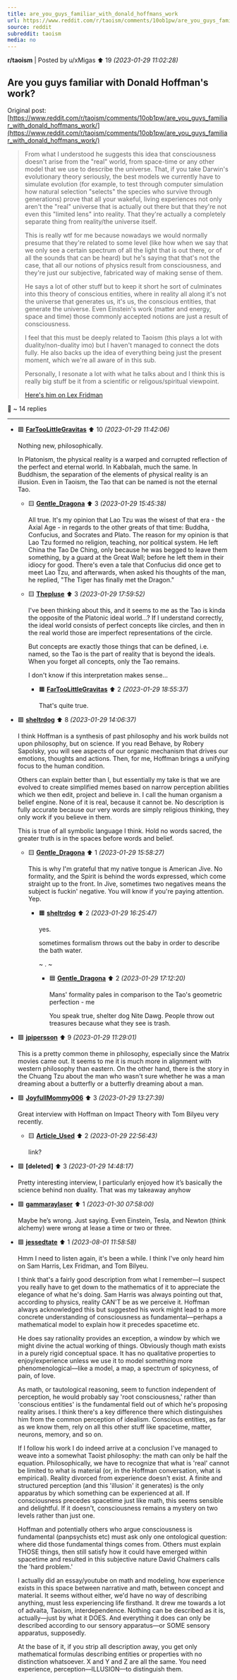```yaml
---
title: are_you_guys_familiar_with_donald_hoffmans_work
url: https://www.reddit.com/r/taoism/comments/10ob1pw/are_you_guys_familiar_with_donald_hoffmans_work/
source: reddit
subreddit: taoism
media: no
---
```

**r/taoism** | Posted by u/xMigas ⬆️ 19 _(2023-01-29 11:02:28)_

## Are you guys familiar with Donald Hoffman's work?

Original post: [https://www.reddit.com/r/taoism/comments/10ob1pw/are_you_guys_familiar_with_donald_hoffmans_work/](https://www.reddit.com/r/taoism/comments/10ob1pw/are_you_guys_familiar_with_donald_hoffmans_work/)

> From what I understood he suggests this idea that consciousness doesn't arise from the "real" world, from space-time or any other model that we use to describe the universe. That, if you take Darwin's evolutionary theory seriously, the best models we currently have to simulate evolution (for example, to test through computer simulation how natural selection "selects" the species who survive through generations) prove that all your wakeful, living experiences not only aren't the "real" universe that is actually out there but that they're not even this "limited lens" into reality. That they're actually a completely separate thing from reality/the universe itself. 
> 
> This is really wtf for me because nowadays we would normally presume that they're related to some level (like how when we say that we only see a certain spectrum of all the light that is out there, or of all the sounds that can be heard) but he's saying that that's not the case, that all our notions of physics result from consciousness, and they're just our subjective, fabricated way of making sense of them.
> 
> He says a lot of other stuff but to keep it short he sort of culminates into this theory of conscious entities, where in reality all along it's not the universe that generates us, it's us, the conscious entities, that generate the universe. Even Einstein's work (matter and energy, space and time) those commonly accepted notions are just a result of consciousness.
> 
> I feel that this must be deeply related to Taoism (this plays a lot with duality/non-duality imo) but I haven't managed to connect the dots fully. He also backs up the idea of everything being just the present moment, which we're all aware of in this sub.
> 
> Personally, I resonate a lot with what he talks about and I think this is really big stuff be it from a scientific or religous/spiritual viewpoint.
> 
> [Here's him on Lex Fridman](https://youtu.be/reYdQYZ9Rj4)

💬 ~ 14 replies

---

* 🟩 **[FarTooLittleGravitas](https://www.reddit.com/user/FarTooLittleGravitas)** ⬆️ 10 _(2023-01-29 11:42:06)_

	Nothing new, philosophically. 

	In Platonism, the physical reality is a warped and corrupted reflection of the perfect and eternal world. In Kabbalah, much the same. In Buddhism, the separation of the elements of physical reality is an illusion. Even in Taoism, the Tao that can be named is not the eternal Tao.

	* 🟨 **[Gentle_Dragona](https://www.reddit.com/user/Gentle_Dragona)** ⬆️ 3 _(2023-01-29 15:45:38)_

		All true. It's my opinion that Lao Tzu was the wisest of that era  -  the Axial Age  -  in regards to the other greats of that time:  Buddha, Confucius, and Socrates and Plato.
		The reason for my opinion is that Lao Tzu formed no religion, teaching, nor political system. He left China the Tao De Ching, only because he was begged to leave them something, by a guard at the Great Wall; before he left them in their idiocy for good. 
		There's even a tale that Confucius did once get to meet Lao Tzu, and afterwards, when asked his thoughts of the man, he replied, "The Tiger has finally met the Dragon."

	* 🟨 **[Thepluse](https://www.reddit.com/user/Thepluse)** ⬆️ 3 _(2023-01-29 17:59:52)_

		I've been thinking about this, and it seems to me as the Tao is kinda the opposite of the Platonic ideal world...? If I understand correctly, the ideal world consists of perfect concepts like circles, and then in the real world those are imperfect representations of the circle.
		
		But concepts are exactly those things that can be defined, i.e. named, so the Tao is the part of reality that is beyond the ideals. When you forget all concepts, only the Tao remains. 
		
		I don't know if this interpretation makes sense...

		* 🟧 **[FarTooLittleGravitas](https://www.reddit.com/user/FarTooLittleGravitas)** ⬆️ 2 _(2023-01-29 18:55:37)_

			That's quite true.

* 🟩 **[sheltrdog](https://www.reddit.com/user/sheltrdog)** ⬆️ 8 _(2023-01-29 14:06:37)_

	I think Hoffman is a synthesis of past philosophy and his work builds not upon philosophy, but on science.  If you read Behave, by Robery Sapolsky, you will see aspects of our organic mechanism that drives our emotions, thoughts and actions.  Then, for me, Hoffman brings a unifying focus to the human condition.

	Others can explain better than I, but essentially my take is that we are evolved to create simplified memes based on narrow perception abilities which we then edit, project and  believe in.  I call the human organism a belief engine.  None of it is real, because it cannot be.  No description is fully accurate because our very words are simply religious thinking, they only work if you believe in them.  

	This is true of all symbolic language I think.  Hold no words sacred, the greater truth is in the spaces before words and belief.

	* 🟨 **[Gentle_Dragona](https://www.reddit.com/user/Gentle_Dragona)** ⬆️ 1 _(2023-01-29 15:58:27)_

		This is why I'm grateful that my native tongue is American Jive. No formality, and the Spirit is behind the words expressed, which come straight up to the front. In Jive, sometimes two negatives means the subject is fuckin' negative. You will know if you're paying attention. Yep.

		* 🟧 **[sheltrdog](https://www.reddit.com/user/sheltrdog)** ⬆️ 2 _(2023-01-29 16:25:47)_

			yes.
			
			sometimes formalism throws out the baby in order to describe the bath water.
			
			\~ . \~

			* 🟦 **[Gentle_Dragona](https://www.reddit.com/user/Gentle_Dragona)** ⬆️ 2 _(2023-01-29 17:12:20)_

				Mans' formality pales in comparison
				              to the Tao's geometric perfection
				   -  me 
				
				You speak true, shelter dog Nite Dawg. People throw out treasures because what they see is trash.

* 🟩 **[jpipersson](https://www.reddit.com/user/jpipersson)** ⬆️ 9 _(2023-01-29 11:29:01)_

	This is a pretty common theme in philosophy, especially since the Matrix movies came out.   It seems to me it is much more in alignment with western philosophy than eastern. On the other hand, there is the story in the Chuang Tzu about the man who wasn't sure whether he was a man dreaming about a butterfly or a butterfly dreaming about a man.

* 🟩 **[JoyfullMommy006](https://www.reddit.com/user/JoyfullMommy006)** ⬆️ 3 _(2023-01-29 13:27:39)_

	Great interview with Hoffman on Impact Theory with Tom Bilyeu very recently.

	* 🟨 **[Article_Used](https://www.reddit.com/user/Article_Used)** ⬆️ 2 _(2023-01-29 22:56:43)_

		link?

* 🟩 **[deleted]** ⬆️ 3 _(2023-01-29 14:48:17)_

	Pretty interesting interview, I particularly enjoyed how it’s basically the science behind non duality. That was my takeaway anyhow

* 🟩 **[gammaraylaser](https://www.reddit.com/user/gammaraylaser)** ⬆️ 1 _(2023-01-30 07:58:00)_

	Maybe he’s wrong. Just saying. Even Einstein, Tesla, and Newton (think alchemy) were wrong at lease a time or two or three.

* 🟩 **[jessedtate](https://www.reddit.com/user/jessedtate)** ⬆️ 1 _(2023-08-01 11:58:58)_

	Hmm I need to listen again, it's been a while. I think I've only heard him on Sam Harris, Lex Fridman, and Tom Bilyeu.  

	I think that's a fairly good description from what I remember––I suspect you really have to get down to the mathematics of it to appreciate the elegance of what he's doing. Sam Harris was always pointing out that, according to physics, reality CAN'T be as we perceive it. Hoffman always acknowledged this but suggested his work might lead to a more concrete understanding of consciousness as fundamental––perhaps a mathematical model to explain how it precedes spacetime etc.  

	He does say rationality provides an exception, a window by which we might divine the actual working of things. Obviously though math exists in a purely rigid conceptual space. It has no qualitative properties to enjoy/experience unless we use it to model something more phenomenological––like a model, a map, a spectrum of spicyness, of pain, of love.  

	As math, or tautological reasoning, seem to function independent of perception, he would probably say 'root consciousness,' rather than 'conscious entities' is the fundamental field out of which he's proposing reality arises. I think there's a key difference there which distinguishes him from the common perception of idealism. Conscious entities, as far as we know them, rely on all this other stuff like spacetime, matter, neurons, memory, and so on.

	If I follow his work I do indeed arrive at a conclusion I've managed to weave into a somewhat Taoist philosophy: the math can only be half the equation. Philosophically, we have to recognize that what is 'real' cannot be limited to what is material (or, in the Hoffman conversation, what is empirical). Reality divorced from experience doesn't exist. A finite and structured perception (and this 'illusion' it generates) is the only apparatus by which something can be experienced at all. If consciousness precedes spacetime just like math, this seems sensible and delightful. If it doesn't, consciousness remains a mystery on two levels rather than just one.  

	Hoffman and potentially others who argue consciousness is fundamental (panpsychists etc) must ask only one ontological question: where did those fundamental things comes from. Others must explain THOSE things, then still satisfy how it could have emerged within spacetime and resulted in this subjective nature David Chalmers calls the 'hard problem.'  

	I actually did an essay/youtube on math and modeling, how experience exists in this space between narrative and math, between concept and material. It seems without either, we'd have no way of describing anything, must less experiencing life firsthand. It drew me towards a lot of advaita, Taoism, interdependence. Nothing can be described as it is, actually––just by what it DOES. And everything it does can only be described according to our sensory apparatus––or SOME sensory apparatus, supposedly.  

	At the base of it, if you strip all description away, you get only mathematical formulas describing entities or properties with no distinction whatsoever. X and Y and Z are all the same. You need experience, perception––ILLUSION––to distinguish them.


